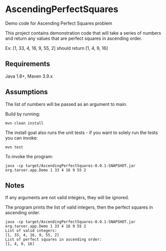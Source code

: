 # AscendingPerfectSquares
Demo code for Ascending Perfect Squares problem

This project contains demonstration code that will take a series of numbers and return any values that are perfect squares in ascending order.

Ex: [1, 33, 4, 16, 9, 55, 2] should return [1, 4, 9, 16]

## Requirements
Java 1.8+, Maven 3.9.x

## Assumptions 
The list of numbers will be passed as an argument to main.  

Build by running:

`mvn clean install`

The install goal also runs the unit tests - if you want to solely run the tests you can invoke:

`mvn test`

To invoke the program:

`java -cp target/AscendingPerfectSquares-0.0.1-SNAPSHOT.jar org.tarver.app.Demo 1 33 4 16 9 55 2`

## Notes
If any arguments are not valid integers, they will be ignored.

The program prints the list of valid integers, then the perfect squares in ascending order.

```
java -cp target/AscendingPerfectSquares-0.0.1-SNAPSHOT.jar org.tarver.app.Demo 1 33 4 16 9 55 2
List of valid integers:
[1, 33, 4, 16, 9, 55, 2]
List of perfect squares in ascending order:
[1, 4, 9, 16]
```
